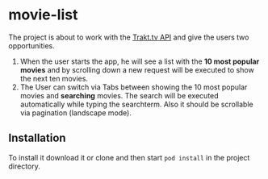 # movie-list

The project is about to work with the [Trakt.tv API](http://docs.trakt.apiary.io/#) and give the users two opportunities.

1. When the user starts the app, he will see a list with the **10 most popular movies** and by scrolling down a new request will be executed to show the next ten movies.
2. The User can switch via Tabs between showing the 10 most popular movies and **searching** movies. The search will be executed automatically while typing the searchterm. Also it should be scrollable via pagination (landscape mode).


## Installation

To install it download it or clone and then start `pod install` in the project directory.
